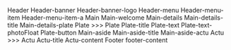 Header
    Header-banner
        Header-banner-logo
    Header-menu
        Header-menu-item
            Header-menu-item-a
Main
    Main-welcome
    Main-details
        Main-details-title
        Main-details-plate Plate
        >>> Plate
            Plate-title
            Plate-text
            Plate-text-photoFloat
            Plate-button
    Main-aside
        Main-aside-title
        Main-aside-actu Actu
        >>> Actu
            Actu-title
            Actu-content
Footer
    footer-content